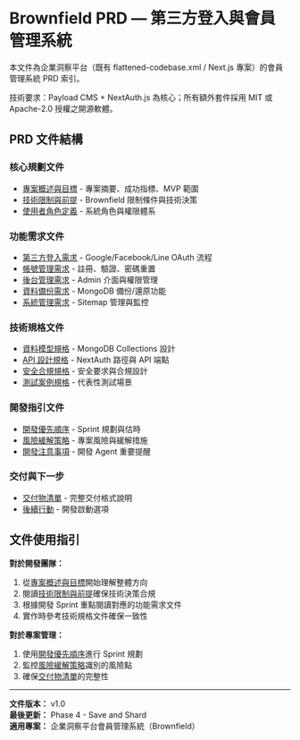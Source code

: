 # Brownfield PRD — 第三方登入與會員管理系統

本文件為企業洞察平台（既有 flattened-codebase.xml / Next.js 專案）的會員管理系統 PRD 索引。

技術要求：Payload CMS + NextAuth.js 為核心；所有額外套件採用 MIT 或 Apache-2.0 授權之開源軟體。

## PRD 文件結構

### 核心規劃文件
- [專案概述與目標](./project-overview-goals.md) - 專案摘要、成功指標、MVP 範圍
- [技術限制與前提](./technical-constraints.md) - Brownfield 限制條件與技術決策
- [使用者角色定義](./user-roles.md) - 系統角色與權限體系

### 功能需求文件
- [第三方登入需求](./oauth-requirements.md) - Google/Facebook/Line OAuth 流程
- [帳號管理需求](./account-management.md) - 註冊、驗證、密碼重置
- [後台管理需求](./admin-requirements.md) - Admin 介面與權限管理
- [資料備份需求](./backup-requirements.md) - MongoDB 備份/還原功能
- [系統管理需求](./system-management.md) - Sitemap 管理與監控

### 技術規格文件  
- [資料模型規格](./data-models.md) - MongoDB Collections 設計
- [API 設計規格](./api-specifications.md) - NextAuth 路徑與 API 端點
- [安全合規規格](./security-compliance.md) - 安全要求與合規設計
- [測試案例規格](./test-cases.md) - 代表性測試場景

### 開發指引文件
- [開發優先順序](./development-priorities.md) - Sprint 規劃與估時
- [風險緩解策略](./risk-mitigation.md) - 專案風險與緩解措施
- [開發注意事項](./development-guidelines.md) - 開發 Agent 重要提醒

### 交付與下一步
- [交付物清單](./deliverables.md) - 完整交付格式說明
- [後續行動](./next-actions.md) - 開發啟動選項

## 文件使用指引

**對於開發團隊：**
1. 從[專案概述與目標](./project-overview-goals.md)開始理解整體方向
2. 閱讀[技術限制與前提](./technical-constraints.md)確保技術決策合規
3. 根據開發 Sprint 重點閱讀對應的功能需求文件
4. 實作時參考技術規格文件確保一致性

**對於專案管理：**
1. 使用[開發優先順序](./development-priorities.md)進行 Sprint 規劃
2. 監控[風險緩解策略](./risk-mitigation.md)識別的風險點
3. 確保[交付物清單](./deliverables.md)的完整性

---

**文件版本：** v1.0  
**最後更新：** Phase 4 - Save and Shard  
**適用專案：** 企業洞察平台會員管理系統（Brownfield）